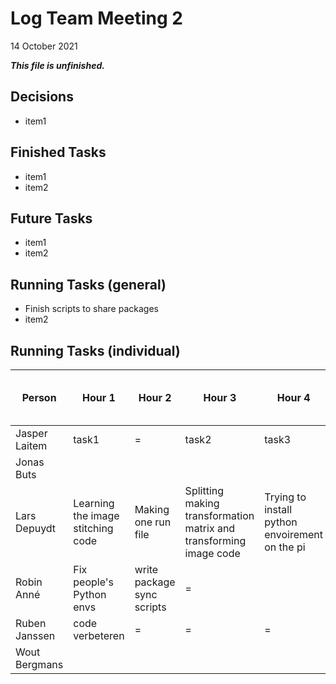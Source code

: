 # Log Team Meeting 2
14 October 2021

**_This file is unfinished._**
## Decisions
* item1

## Finished Tasks
* item1
* item2

## Future Tasks
* item1
* item2
  
## Running Tasks (general)
* Finish scripts to share packages
* item2

## Running Tasks (individual)
Person | Hour 1 | Hour 2 | Hour 3 | Hour 4 | After hours (specify time)
------ | ------ | ------ | ------ | ------ | -------------
Jasper Laitem | task1 | = | task2 | task3
Jonas Buts    |    |     |      |
Lars Depuydt  | Learning the image stitching code | Making one run file | Splitting making transformation matrix and transforming image code | Trying to install python envoirement on the pi
Robin Anné    | Fix people's Python envs | write package sync scripts | = | 
Ruben Janssen | code verbeteren   |  =   |   =   | =
Wout Bergmans |    |     |      |
